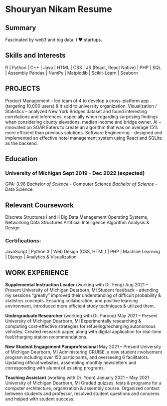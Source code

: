 # Shouryan Nikam Resume

## Summary
Fascinated by web3 and big data. I ❤️ startups.

## Skills and Interests

R | Python | C++ | Java | HTML | CSS | JS (React, React Native) | PHP | SQL | Assembly Pandas | NumPy | Matplotlib | Scikit-Learn | Seaborn

## PROJECTS
Product Management – led team of 4 to develop a cross-platform app (targeting 10,000 users) & it sold to university organization.
Visualization / Statistics – analyzed New York Bridges dataset and found interesting correlations and inferences, especially when regarding surprising findings when considering county elevations, median income and bridge owner.
AI – innovated on SOAR Eaters to create an algorithm that was on average 15% more efficient than previous solutions.
Software Engineering – designed and implemented an effective hotel management system using React and SQLite as the backend.

## Education

### University of Michigan Sept 2019 - Dec 2022 (expected)
GPA: 3.98
_Bachelor of Science_ - Computer Science 
_Bachelor of Science_ - Data Science

## Relevant Coursework
Discrete Structures I and II Big Data Management Operating Systems, Networking Data Structures Artificial Intelligence Algorithm Analysis & Design

### Certifications:
JavaScript | Python 3 | Web Design (CSS, HTML) | PHP | Machine Learning | Django | Analytics & Visualization

## WORK EXPERIENCE
**Supplemental Instruction Leader** (working with Dr. Feng) Aug 2021 – Present University of Michigan Dearborn, MI
  Student feedback - attending my sessions “greatly” improved their understanding of difficult probability & statistics concepts. Ensuring collaboration, and     positive learning environment, introduced more efficient study techniques & utilized them.

**Undergraduate Researcher** (working with Dr. Farooq) May 2021 – Present University of Michigan Dearborn, MI
  Experimentally researching & computing cost-effective strategies for refueling/recharging autonomous vehicles. Created research paper, along with digital application for real-time fuel/charging station recommendations.

**New Student Engagement Paraprofessional** May 2021 – Present University of Michigan Dearborn, MI
  Administering CRUISE, a new student involvement program including over 150 participants, and overseeing 6 facilitators. Updating official websites, assembling monthly newsletters and corresponding with alumni of existing programs.
  
**Teaching Assistant** (working with Dr. Yoon) January 2021 – May 2021 University of Michigan Dearborn, MI
  Graded quizzes, tests & programs for a computer architecture, organization & assembly course.
Organized contact between students and professor, resolved student questions and concerns and helped with student success.

<!-- 
```markdown
Syntax highlighted code block

# Header 1
## Header 2
### Header 3

- Bulleted
- List

1. Numbered
2. List

**Bold** and _Italic_ and `Code` text

[Link](url) and ![Image](src)
```

For more details see [GitHub Flavored Markdown](https://guides.github.com/features/mastering-markdown/). -->
